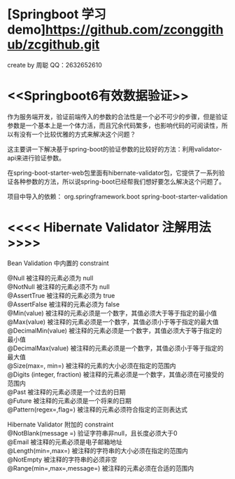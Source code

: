 # [Springboot 学习demo]https://github.com/zconggithub/zcgithub.git
create by 周聪 	QQ：2632652610	
#					<<Springboot6有效数据验证>>
作为服务端开发，验证前端传入的参数的合法性是一个必不可少的步骤，但是验证参数是一个基本上是一个体力活，而且冗余代码繁多，也影响代码的可阅读性，所以有没有一个比较优雅的方式来解决这个问题？

这主要讲一下解决基于spring-boot的验证参数的比较好的方法：利用validator-api来进行验证参数。

在spring-boot-starter-web包里面有hibernate-validator包，它提供了一系列验证各种参数的方法，所以说spring-boot已经帮我们想好要怎么解决这个问题了。

项目中导入的依赖：
		<!-- 提供了一系列验证各种参数的方法 -->
		<dependency>
			<groupId>org.springframework.boot</groupId>
			<artifactId>spring-boot-starter-validation</artifactId>
		</dependency>
		<dependency>
#	<<<<		Hibernate Validator 注解用法	>>>>
Bean Validation 中内置的 constraint    
     
@Null   被注释的元素必须为 null    
@NotNull    被注释的元素必须不为 null    
@AssertTrue     被注释的元素必须为 true    
@AssertFalse    被注释的元素必须为 false    
@Min(value)     被注释的元素必须是一个数字，其值必须大于等于指定的最小值    
@Max(value)     被注释的元素必须是一个数字，其值必须小于等于指定的最大值    
@DecimalMin(value)  被注释的元素必须是一个数字，其值必须大于等于指定的最小值    
@DecimalMax(value)  被注释的元素必须是一个数字，其值必须小于等于指定的最大值    
@Size(max=, min=)   被注释的元素的大小必须在指定的范围内    
@Digits (integer, fraction)     被注释的元素必须是一个数字，其值必须在可接受的范围内    
@Past   被注释的元素必须是一个过去的日期    
@Future     被注释的元素必须是一个将来的日期    
@Pattern(regex=,flag=)  被注释的元素必须符合指定的正则表达式    
    
Hibernate Validator 附加的 constraint    
@NotBlank(message =)   验证字符串非null，且长度必须大于0    
@Email  被注释的元素必须是电子邮箱地址    
@Length(min=,max=)  被注释的字符串的大小必须在指定的范围内    
@NotEmpty   被注释的字符串的必须非空    
@Range(min=,max=,message=)  被注释的元素必须在合适的范围内  